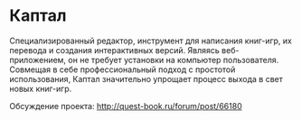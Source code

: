 # Каптал
Специализированный редактор, инструмент для написания книг-игр, их перевода и создания интерактивных версий. Являясь веб-приложением, он не требует установки на компьютер пользователя. Совмещая в себе профессиональный подход с простотой использования, Каптал значительно упрощает процесс выхода в свет новых книг-игр. 

Обсуждение проекта: http://quest-book.ru/forum/post/66180
